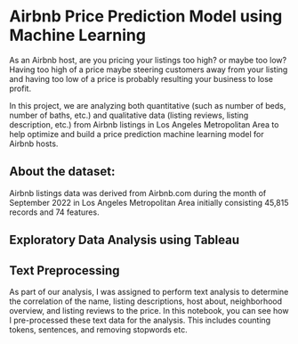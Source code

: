 # Airbnb Price Prediction Model using Machine Learning
As an Airbnb host, are you pricing your listings too high? or maybe too low? Having too high of a price maybe steering customers away from your listing and having too low of a price is probably resulting your business to lose profit.

In this project, we are analyzing both quantitative (such as number of beds, number of baths, etc.) and qualitative data (listing reviews, listing description, etc.) from Airbnb listings in Los Angeles Metropolitan Area to help optimize and build a price prediction machine learning model for Airbnb hosts. 

## About the dataset:  

Airbnb listings data was derived from Airbnb.com during the month of September 2022 in Los Angeles Metropolitan Area initially consisting 45,815 records and 74 features.  
## Exploratory Data Analysis using Tableau

## Text Preprocessing
As part of our analysis, I was assigned to perform text analysis to determine the correlation of the name, listing descriptions, host about, neighborhood overview, and listing reviews to the price. In this notebook, you can see how I pre-processed these text data for the analysis. This includes counting tokens, sentences, and removing stopwords etc.
